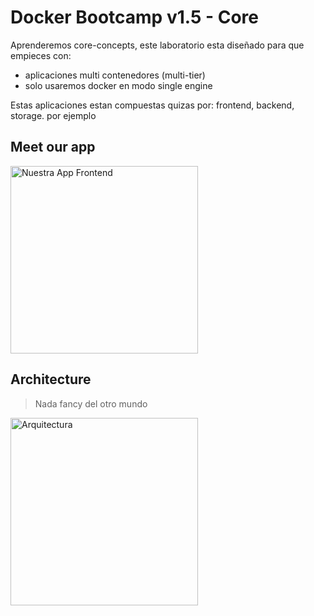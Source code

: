 # Docker Bootcamp v1.5 - Core

Aprenderemos core-concepts, este laboratorio esta diseñado para que empieces con:

- aplicaciones multi contenedores (multi-tier)
- solo usaremos docker en modo single engine

Estas aplicaciones estan compuestas quizas por: frontend, backend, storage. por ejemplo


## Meet our app

<img src="(./assets/ourapp.png" class="center" alt="Nuestra App Frontend" style="width:300px;">


## Architecture

> Nada fancy del otro mundo

<img src="(./assets/architecture.png" class="center" alt="Arquitectura" style="width:300px;">



